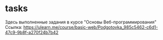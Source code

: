# tasks
Здесь выполненные задания в курсе "Основы Веб-программирования"
Ссылка: https://ulearn.me/course/basic-web/Podgotovka_985c5462-c6d1-47c9-9b8f-a270f24b7b42
